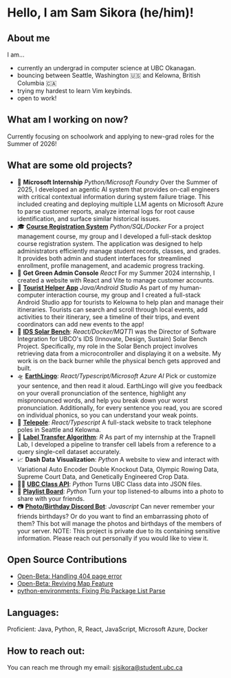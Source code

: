 # Hello, I am Sam Sikora (he/him)!

## About me
I am...
- currently an undergrad in computer science at UBC Okanagan.
- bouncing between Seattle, Washington 🇺🇸 and Kelowna, British Columbia 🇨🇦
- trying my hardest to learn Vim keybinds.
- open to work!
  
## What am I working on now?

Currently focusing on schoolwork and applying to new-grad roles for the Summer of 2026!

## What are some old projects?

- 🤖 **Microsoft Internship** *Python/Microsoft Foundry* Over the Summer of 2025, I developed an agentic AI system that provides on-call engineers with critical contextual information during system failure triage. This included creating and deploying multiple LLM agents on Microsoft Azure to parse customer reports, analyze internal logs for root cause identification, and surface similar historical issues.
- 🎓 [**Course Registration System**](https://github.com/sjsikora/COSC310Group) *Python/SQL/Docker* For a project management course, my group and I developed a full-stack desktop course registration system. The application was designed to help administrators efficiently manage student records, classes, and grades. It provides both admin and student interfaces for streamlined enrollment, profile management, and academic progress tracking.
- 🍃 **Get Green Admin Console** *React* For my Summer 2024 internship, I created a website with React and Vite to manage customer accounts.
- 🧭 [**Tourist Helper App**](https://github.com/sjsikora/TouristHelperApp) *Java/Android Studio* As part of my human-computer interaction course, my group and I created a full-stack Android Studio app for tourists to Kelowna to help plan and manage their itineraries. Tourists can search and scroll through local events, add activities to their itinerary, see a timeline of their trips, and event coordinators can add new events to the app!
- 🌳 [**IDS Solar Bench**](https://github.com/IDS-Solar-Bench/backserver): *React/Docker/MQTT*I was the Director of Software Integration for UBCO's IDS (Innovate, Design, Sustain) Solar Bench Project. Specifically, my role in the Solar Bench project involves retrieving data from a microcontroller and displaying it on a website. My work is on the back burner while the physical bench gets approved and built.
- 🛸 [**EarthLingo**](https://github.com/sjsikora/EarthLingo): *React/Typescript/Microsoft Azure AI* Pick or customize your sentence, and then read it aloud. EarthLingo will give you feedback on your overall pronunciation of the sentence, highlight any mispronounced words, and help you break down your worst pronunciation. Additionally, for every sentence you read, you are scored on individual phonics, so you can understand your weak points.
- 📱 [**Telepole**](https://github.com/sjsikora/telepole): *React/Typescript* A full-stack website to track telephone poles in Seattle and Kelowna.
- 🦠 [**Label Transfer Algorithm**](https://github.com/sjsikora/bayesian-scRNAseq-label-transfer): *R* As part of my internship at the Trapnell Lab, I developed a pipeline to transfer cell labels from a reference to a query single-cell dataset accurately.
- 📈 **Dash Data Visualization**: *Python* A website to view and interact with Variational Auto Encoder Double Knockout Data, Olympic Rowing Data, Supreme Court Data, and Genetically Engineered Crop Data.
- 👩‍🏫 [**UBC Class API**](https://github.com/sjsikora/UBC-Class-Api): *Python* Turns UBC Class data into JSON files.
- 🎵 [**Playlist Board**](https://github.com/sjsikora/Playlist-Board): *Python* Turn your top listened-to albums into a photo to share with your friends.
- 📷 [**Photo/Birthday Discord Bot**](https://github.com/sjsikora/Discord-Bot): *Javascript* Can never remember your friends birthdays? Or do you want to find an embarrassing photo of them? This bot will manage the photos and birthdays of the members of your server. NOTE: This project is private due to its containing sensitive information. Please reach out personally if you would like to view it.

## Open Source Contributions

- [Open-Beta: Handling 404 page error](https://github.com/OpenBeta/open-tacos/pull/947)
- [Open-Beta: Reviving Map Feature](https://github.com/OpenBeta/open-tacos/pull/953)
- [python-environments: Fixing Pip Package List Parse](https://github.com/microsoft/vscode-python-environments/pull/698)

## Languages:
Proficient: Java, Python, R, React, JavaScript, Microsoft Azure, Docker

## How to reach out:
You can reach me through my email: sjsikora@student.ubc.ca
